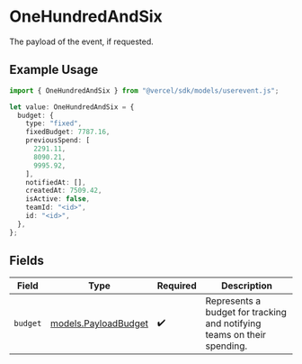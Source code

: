 # OneHundredAndSix

The payload of the event, if requested.

## Example Usage

```typescript
import { OneHundredAndSix } from "@vercel/sdk/models/userevent.js";

let value: OneHundredAndSix = {
  budget: {
    type: "fixed",
    fixedBudget: 7787.16,
    previousSpend: [
      2291.11,
      8090.21,
      9995.92,
    ],
    notifiedAt: [],
    createdAt: 7509.42,
    isActive: false,
    teamId: "<id>",
    id: "<id>",
  },
};
```

## Fields

| Field                                                                   | Type                                                                    | Required                                                                | Description                                                             |
| ----------------------------------------------------------------------- | ----------------------------------------------------------------------- | ----------------------------------------------------------------------- | ----------------------------------------------------------------------- |
| `budget`                                                                | [models.PayloadBudget](../models/payloadbudget.md)                      | :heavy_check_mark:                                                      | Represents a budget for tracking and notifying teams on their spending. |
